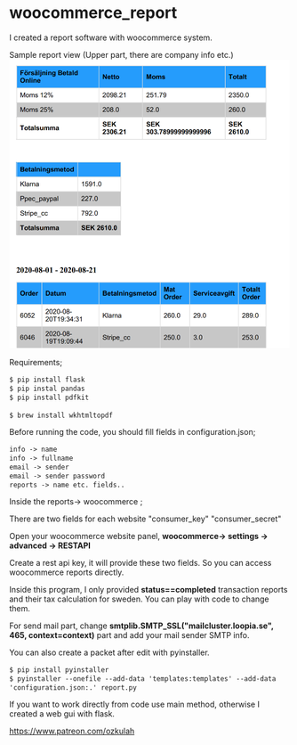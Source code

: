 # woocommerce_report

I created a report software with woocommerce system.

Sample report view (Upper part, there are company info etc.)
![Alt text](https://github.com/ozkulah/woocommerce_report/blob/master/output/Screenshot%202020-08-21%20at%2018.43.50.png "Report")

Requirements;
```
$ pip install flask
$ pip instal pandas
$ pip install pdfkit

$ brew install wkhtmltopdf
```

Before running the code, you should fill fields in configuration.json;

```
info -> name
info -> fullname
email -> sender
email -> sender password
reports -> name etc. fields..
```

Inside the reports-> woocommerce ;

There are two fields for each website
"consumer_key"
"consumer_secret"

Open your woocommerce website panel, **woocommerce-> settings -> advanced -> RESTAPI**

Create a rest api key, it will provide these two fields. So you can access woocommerce reports directly.

Inside this program, I only provided **status==completed**
transaction reports and their tax calculation for sweden.
You can play with code to change them.

For send mail part, change 
**smtplib.SMTP_SSL("mailcluster.loopia.se", 465, context=context)**
part and add your mail sender SMTP info.


You can also create a packet after edit with pyinstaller.
```
$ pip install pyinstaller
$ pyinstaller --onefile --add-data 'templates:templates' --add-data 'configuration.json:.' report.py
```

If you want to work directly from code use main method, otherwise I created a web gui with flask.



https://www.patreon.com/ozkulah
 

